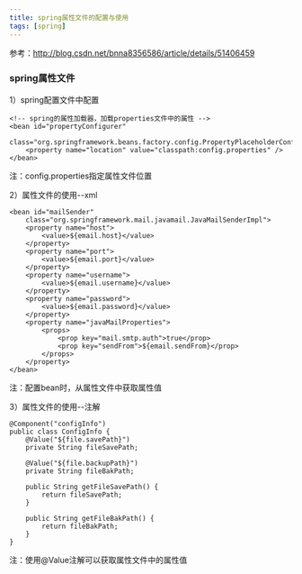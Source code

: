 ```yaml
---
title: spring属性文件的配置与使用
tags: [spring]
---
```


参考：http://blog.csdn.net/bnna8356586/article/details/51406459

### spring属性文件

1）spring配置文件中配置

```
<!-- spring的属性加载器，加载properties文件中的属性 -->  
<bean id="propertyConfigurer"  
    class="org.springframework.beans.factory.config.PropertyPlaceholderConfigurer">  
    <property name="location" value="classpath:config.properties" />  
</bean> 
```

注：config.properties指定属性文件位置

2）属性文件的使用--xml

```
<bean id="mailSender"  
    class="org.springframework.mail.javamail.JavaMailSenderImpl">  
    <property name="host">  
        <value>${email.host}</value>  
    </property>  
    <property name="port">  
        <value>${email.port}</value>  
    </property>  
    <property name="username">  
        <value>${email.username}</value>  
    </property>  
    <property name="password">  
        <value>${email.password}</value>  
    </property>  
    <property name="javaMailProperties">  
        <props>  
            <prop key="mail.smtp.auth">true</prop>  
            <prop key="sendFrom">${email.sendFrom}</prop>  
        </props>  
    </property>  
</bean> 
```

注：配置bean时，从属性文件中获取属性值

3）属性文件的使用--注解

```
@Component("configInfo")  
public class ConfigInfo {  
    @Value("${file.savePath}")  
    private String fileSavePath;  
  
    @Value("${file.backupPath}")  
    private String fileBakPath;  
          
    public String getFileSavePath() {  
        return fileSavePath;  
    }  
  
    public String getFileBakPath() {  
        return fileBakPath;  
    }      
}
```

注：使用@Value注解可以获取属性文件中的属性值